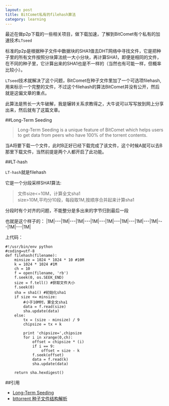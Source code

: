 ```yaml
---
layout: post
title: BitComet私有的filehash算法
category: learning
---
```


最近在做p2p下载的一些相关项目，做下载加速，了解到BitComet有个私有的加速技术`LTseed`

标准的p2p是根据种子文件中数据块的SHA1值去DHT网络中寻找文件，它是把种子里的所有文件按照分块算法统一大小分块，再计算SHA1，即便是相同的文件，在不同的种子里，它计算出来的SHA1也是不一样的（当然也有可能一样，但概率比较小）。

`LTseed`技术就解决了这个问题，BitComet在种子文件里加了一个可选项filehash,用来标示一个完整的文件，不过这个filehash的算法BitComet并没有公开，然后就是这偏文章的重点。

此算法是熊长一大牛破解，我是辗转关系求教得之，大牛说可以写写放到网上分享出来，然后就有了这篇文章。

##Long-Term Seeding
> Long-Term Seeding is a unique feature of BitComet which helps users to get data from peers who have 100% of the torrent contents. 

当A将要下载一个文件，此时B正好已经下载完成了该文件，这个时候A就可以去B那里下载文件，当然前提是两个人都开启了此功能。

##LT-hash

`LT-hash`就是filehash

它是一个分段采样SHA1算法:

>文件size<=10M，计算全文sha1   
>size>10M,平均分10段，每段取1M,按顺序合并起来计算sha1

分段时有个对齐的问题，不能整分是多出来的字节归到最后一段

也就是这个样子的：
|1M|---|1M|---|1M|---|1M|---|1M|---|1M|---|1M|---|1M|---|1M|---|1M|

上代码：
	
	#!/usr/bin/env python
	#coding=utf-8
	def filehash(filename):
	    minsize = 1024 * 1024 * 10 #10M
	    k = 1024 * 1024 #1M
	    ch = 10
	    f = open(filename, 'rb')
	    f.seek(0, os.SEEK_END)
	    size = f.tell() #获取文件大小
	    f.seek(0)
	    sha = sha1() #初始化sha1
	    if size <= minsize:
	        #小于10M时，算全文sha1
	        data = f.read(size)
	        sha.update(data)
	    else:
	        tx = (size - minsize) / 9
	        chipsize = tx + k
	
	        print 'chipsize=',chipsize
	        for i in xrange(0,ch):
	            offset = chipsize * (i)
	            if i == 9:
	                offset = size - k
	            f.seek(offset)
	            data = f.read(k)
	            sha.update(data)
	
	    return sha.hexdigest()
	    
	    
##引用
* [Long-Term Seeding](http://wiki.bitcomet.com/long-term_seeding.)
* [bttorrent 种子文件结构解析](http://segmentfault.com/a/1190000000681331)
